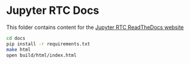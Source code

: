 # Jupyter RTC Docs

This folder contains content for the [Jupyter RTC ReadTheDocs website](https://jupyter-rtc.readthedocs.io)

```bash
cd docs
pip install -r requirements.txt
make html
open build/html/index.html
```
